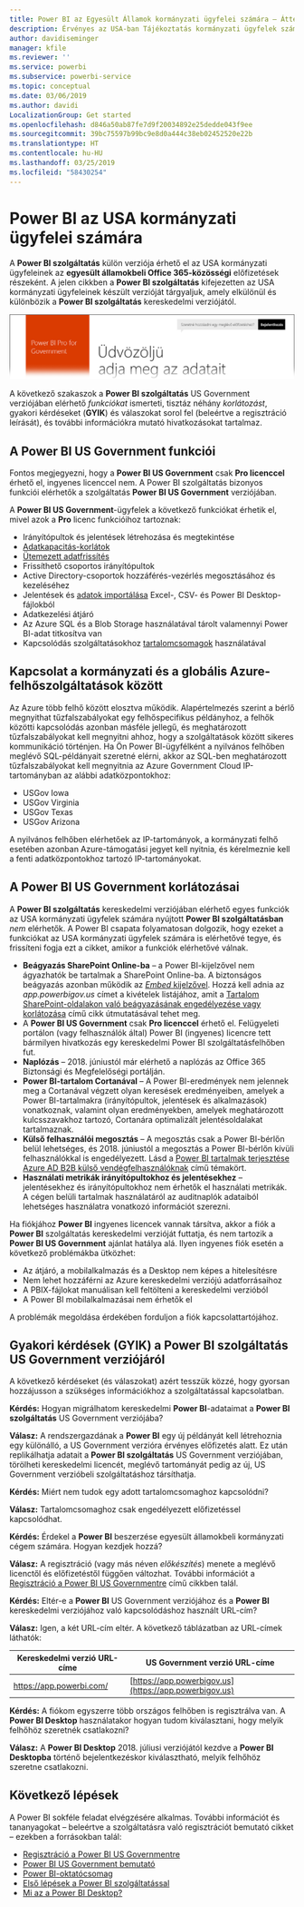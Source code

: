```yaml
---
title: Power BI az Egyesült Államok kormányzati ügyfelei számára – Áttekintés
description: Érvényes az USA-ban Tájékoztatás kormányzati ügyfelek számára a Power BI US Government szolgáltatásról
author: davidiseminger
manager: kfile
ms.reviewer: ''
ms.service: powerbi
ms.subservice: powerbi-service
ms.topic: conceptual
ms.date: 03/06/2019
ms.author: davidi
LocalizationGroup: Get started
ms.openlocfilehash: d846a50ab87fe7d9f20034892e25dedde043f9ee
ms.sourcegitcommit: 39bc75597b99bc9e8d0a444c38eb02452520e22b
ms.translationtype: HT
ms.contentlocale: hu-HU
ms.lasthandoff: 03/25/2019
ms.locfileid: "58430254"
---
```

# <a name="power-bi-for-us-government-customers"></a>Power BI az USA kormányzati ügyfelei számára
A **Power BI szolgáltatás** külön verziója érhető el az USA kormányzati ügyfeleinek az **egyesült államokbeli Office 365-közösségi** előfizetések részeként. A jelen cikkben a **Power BI szolgáltatás** kifejezetten az USA kormányzati ügyfeleinek készült verzióját tárgyaljuk, amely elkülönül és különbözik a **Power BI szolgáltatás** kereskedelmi verziójától.

![](media/service-govus-overview/service_usgov_overview-1.png)

A következő szakaszok a **Power BI szolgáltatás** US Government verziójában elérhető *funkciókat* ismerteti, tisztáz néhány *korlátozást*, gyakori kérdéseket (**GYIK**) és válaszokat sorol fel (beleértve a regisztráció leírását), és további információkra mutató hivatkozásokat tartalmaz.

## <a name="features-of-power-bi-us-government"></a>A Power BI US Government funkciói
Fontos megjegyezni, hogy a **Power BI US Government** csak **Pro licenccel** érhető el, ingyenes licenccel nem. A Power BI szolgáltatás bizonyos funkciói elérhetők a szolgáltatás **Power BI US Government** verziójában.

A **Power BI US Government**-ügyfelek a következő funkciókat érhetik el, mivel azok a **Pro** licenc funkcióihoz tartoznak:

* Irányítópultok és jelentések létrehozása és megtekintése
* [Adatkapacitás-korlátok](service-admin-manage-your-data-storage-in-power-bi.md)
* [Ütemezett adatfrissítés](refresh-data.md)
* Frissíthető csoportos irányítópultok
* Active Directory-csoportok hozzáférés-vezérlés megosztásához és kezeléséhez
* Jelentések és [adatok importálása](service-get-data.md) Excel-, CSV- és Power BI Desktop-fájlokból
* Adatkezelési átjáró
* Az Azure SQL és a Blob Storage használatával tárolt valamennyi Power BI-adat titkosítva van
* Kapcsolódás szolgáltatásokhoz [tartalomcsomagok](service-connect-to-services.md) használatával

## <a name="connectivity-between-government-and-global-azure-cloud-services"></a>Kapcsolat a kormányzati és a globális Azure-felhőszolgáltatások között 

Az Azure több felhő között elosztva működik. Alapértelmezés szerint a bérlő megnyithat tűzfalszabályokat egy felhőspecifikus példányhoz, a felhők közötti kapcsolódás azonban másféle jellegű, és meghatározott tűzfalszabályokat kell megnyitni ahhoz, hogy a szolgáltatások között sikeres kommunikáció történjen. Ha Ön Power BI-ügyfélként a nyilvános felhőben meglévő SQL-példányait szeretné elérni, akkor az SQL-ben meghatározott tűzfalszabályokat kell megnyitnia az Azure Government Cloud IP-tartományban az alábbi adatközpontokhoz:

* USGov Iowa
* USGov Virginia
* USGov Texas
* USGov Arizona

A nyilvános felhőben elérhetőek az IP-tartományok, a kormányzati felhő esetében azonban Azure-támogatási jegyet kell nyitnia, és kérelmeznie kell a fenti adatközpontokhoz tartozó IP-tartományokat. 


## <a name="limitations-of-power-bi-us-government"></a>A Power BI US Government korlátozásai
A **Power BI szolgáltatás** kereskedelmi verziójában elérhető egyes funkciók az USA kormányzati ügyfelek számára nyújtott **Power BI szolgáltatásban** *nem* elérhetők. A Power BI csapata folyamatosan dolgozik, hogy ezeket a funkciókat az USA kormányzati ügyfelek számára is elérhetővé tegye, és frissíteni fogja ezt a cikket, amikor a funkciók elérhetővé válnak.

* **Beágyazás SharePoint Online-ba** – a Power BI-kijelzővel nem ágyazhatók be tartalmak a SharePoint Online-ba. A biztonságos beágyazás azonban működik az [*Embed* kijelzővel](https://docs.microsoft.com/power-bi/service-embed-secure). Hozzá kell adnia az *app.powerbigov.us* címet a kivételek listájához, amit a [Tartalom SharePoint-oldalakon való beágyazásának engedélyezése vagy korlátozása](https://support.office.com/article/allow-or-restrict-the-ability-to-embed-content-on-sharepoint-pages-e7baf83f-09d0-4bd1-9058-4aa483ee137b) című cikk útmutatásával tehet meg.
* A **Power BI US Government** csak **Pro licenccel** érhető el. Felügyeleti portálon (vagy felhasználók által) Power BI (ingyenes) licencre tett bármilyen hivatkozás egy kereskedelmi Power BI szolgáltatásfelhőben fut.
* **Naplózás** – 2018. júniustól már elérhető a naplózás az Office 365 Biztonsági és Megfelelőségi portálján.
* **Power BI-tartalom Cortanával** – A Power BI-eredmények nem jelennek meg a Cortanával végzett olyan keresések eredményeiben, amelyek a Power BI-tartalmakra (irányítópultok, jelentések és alkalmazások) vonatkoznak, valamint olyan eredményekben, amelyek meghatározott kulcsszavakhoz tartozó, Cortanára optimalizált jelentésoldalakat tartalmaznak.
* **Külső felhasználói megosztás** – A megosztás csak a Power BI-bérlőn belül lehetséges, és 2018. júniustól a megosztás a Power BI-bérlőn kívüli felhasználókkal is engedélyezett. Lásd a [Power BI tartalmak terjesztése Azure AD B2B külső vendégfelhasználóknak](service-admin-azure-ad-b2b.md) című témakört.
* **Használati metrikák irányítópultokhoz és jelentésekhez** – jelentésekhez és irányítópultokhoz nem érhetők el használati metrikák. A cégen belüli tartalmak használatáról az auditnaplók adataiból lehetséges használatra vonatkozó információt szerezni.

Ha fiókjához **Power BI** ingyenes licencek vannak társítva, akkor a fiók a **Power BI** szolgáltatás kereskedelmi verzióját futtatja, és nem tartozik a **Power BI US Government** ajánlat hatálya alá. Ilyen ingyenes fiók esetén a következő problémákba ütközhet:

* Az átjáró, a mobilalkalmazás és a Desktop nem képes a hitelesítésre
* Nem lehet hozzáférni az Azure kereskedelmi verziójú adatforrásaihoz
* A PBIX-fájlokat manuálisan kell feltölteni a kereskedelmi verzióból
* A Power BI mobilalkalmazásai nem érhetők el

A problémák megoldása érdekében forduljon a fiók kapcsolattartójához.

## <a name="frequently-asked-questions-faq-for-the-us-government-version-of-the-power-bi-service"></a>Gyakori kérdések (GYIK) a Power BI szolgáltatás US Government verziójáról
A következő kérdéseket (és válaszokat) azért tesszük közzé, hogy gyorsan hozzájusson a szükséges információkhoz a szolgáltatással kapcsolatban.

**Kérdés:** Hogyan migrálhatom kereskedelmi **Power BI**-adataimat a **Power BI szolgáltatás** US Government verziójába?

**Válasz:** A rendszergazdának a **Power BI** egy új példányát kell létrehoznia egy különálló, a US Government verzióra érvényes előfizetés alatt. Ez után replikálhatja adatait a **Power BI szolgáltatás** US Government verziójában, törölheti kereskedelmi licencét, meglévő tartományát pedig az új, US Government verzióbeli szolgáltatáshoz társíthatja.

**Kérdés:** Miért nem tudok egy adott tartalomcsomaghoz kapcsolódni?

**Válasz:** Tartalomcsomaghoz csak engedélyezett előfizetéssel kapcsolódhat.

**Kérdés:** Érdekel a **Power BI** beszerzése egyesült államokbeli kormányzati cégem számára. Hogyan kezdjek hozzá?

**Válasz:** A regisztráció (vagy más néven *előkészítés*) menete a meglévő licenctől és előfizetéstől függően változhat. További információt a [Regisztráció a Power BI US Governmentre](service-govus-signup.md) című cikkben talál.

**Kérdés:** Eltér-e a **Power BI** US Government verziójához és a **Power BI** kereskedelmi verziójához való kapcsolódáshoz használt URL-cím?

**Válasz:** Igen, a két URL-cím eltér. A következő táblázatban az URL-címek láthatók:

| Kereskedelmi verzió URL-címe | US Government verzió URL-címe |
| --- | --- |
| https://app.powerbi.com/ |[https://app.powerbigov.us](https://app.powerbigov.us) |

**Kérdés:** A fiókom egyszerre több országos felhőben is regisztrálva van. A **Power BI Desktop** használatakor hogyan tudom kiválasztani, hogy melyik felhőhöz szeretnék csatlakozni?

**Válasz:** A **Power BI Desktop** 2018. júliusi verziójától kezdve a **Power BI Desktopba** történő bejelentkezéskor kiválasztható, melyik felhőhöz szeretne csatlakozni.


## <a name="next-steps"></a>Következő lépések
A Power BI sokféle feladat elvégzésére alkalmas. További információt és tananyagokat – beleértve a szolgáltatásra való regisztrációt bemutató cikket – ezekben a forrásokban talál:

* [Regisztráció a Power BI US Governmentre](service-govus-signup.md)
* <a href="https://channel9.msdn.com/Blogs/Azure/Cognitive-Services-HDInsight-and-Power-BI-on-Azure-Government">Power BI US Government bemutató</a>
* [Power BI-oktatócsomag](guided-learning/gettingstarted.yml?tutorial-step=1)
* [Első lépések a Power BI szolgáltatással](service-get-started.md)
* [Mi az a Power BI Desktop?](desktop-what-is-desktop.md)

